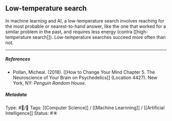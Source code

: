 ## Low-temperature search  # 

In machine learning and AI, a low-temperature search involves reaching for the most probable or nearest-to-hand answer, like the one that worked for a similar problem in the past, and requires less energy (contra [[high-temperature search]]). Low-temperature searches succeed more often than not.

___

##### References

- Pollan, Micheal. (2018). [[How to Change Your Mind Chapter 5. The Neuroscience of Your Brain on Psychedelics]] (Location 4427). New York, NY: _Penguin Random House_. 

##### Metadata

Type: #🔵/🔵 
Tags: [[Computer Science]] / [[Machine Learnning]] / [[Artificial Intelligence]]
Status: #☀️ 